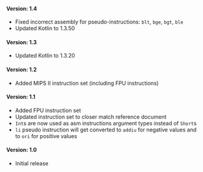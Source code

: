 #### Version: 1.4
- Fixed incorrect assembly for pseudo-instructions: `blt`, `bge`, `bgt`, `ble`
- Updated Kotlin to 1.3.50

#### Version: 1.3
- Updated Kotlin to 1.3.20

#### Version: 1.2
- Added MIPS II instruction set (including FPU instructions)

#### Version: 1.1
- Added FPU instruction set
- Updated instruction set to closer match reference document
- `Int`s are now used as asm instructions argument types instead of `Short`s
- `li` pseudo instruction will get converted to `addiu`  for negative values and to `ori` for positive values

#### Version: 1.0
- Initial release
